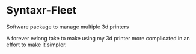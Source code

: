 # Syntaxr-Fleet
Software package to manage multiple 3d printers

A forever evlong take to make using my 3d printer more complicated in an effort to make it simpler.
